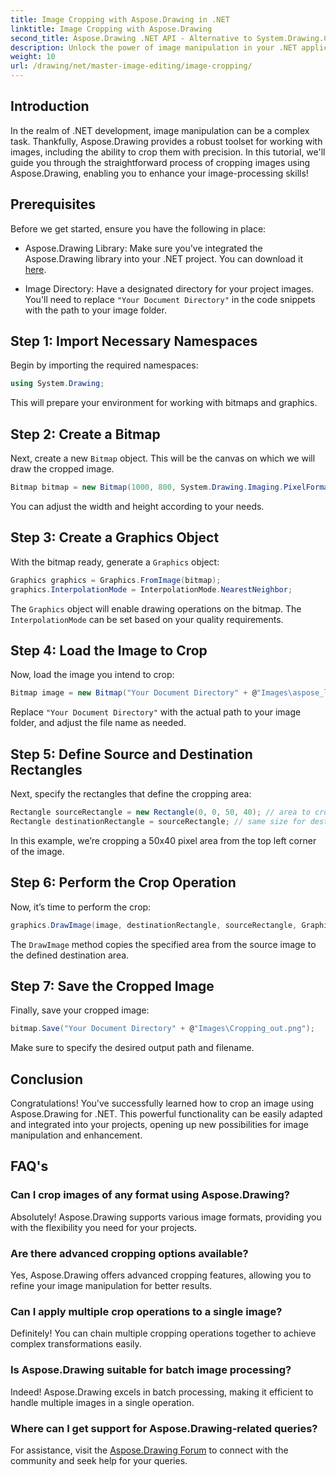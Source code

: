 ```yaml
---
title: Image Cropping with Aspose.Drawing in .NET
linktitle: Image Cropping with Aspose.Drawing
second_title: Aspose.Drawing .NET API - Alternative to System.Drawing.Common
description: Unlock the power of image manipulation in your .NET applications with our step-by-step guide to cropping images using Aspose.Drawing. This tutorial covers everything you need to know, from creating a Bitmap to saving the final cropped image.
weight: 10
url: /drawing/net/master-image-editing/image-cropping/
---
```

## Introduction

In the realm of .NET development, image manipulation can be a complex task. Thankfully, Aspose.Drawing provides a robust toolset for working with images, including the ability to crop them with precision. In this tutorial, we'll guide you through the straightforward process of cropping images using Aspose.Drawing, enabling you to enhance your image-processing skills!

## Prerequisites

Before we get started, ensure you have the following in place:

- Aspose.Drawing Library: Make sure you've integrated the Aspose.Drawing library into your .NET project. You can download it [here](https://releases.aspose.com/drawing/net/).
  
- Image Directory: Have a designated directory for your project images. You'll need to replace `"Your Document Directory"` in the code snippets with the path to your image folder.

## Step 1: Import Necessary Namespaces

Begin by importing the required namespaces:

```csharp
using System.Drawing;
```

This will prepare your environment for working with bitmaps and graphics.

## Step 2: Create a Bitmap

Next, create a new `Bitmap` object. This will be the canvas on which we will draw the cropped image.

```csharp
Bitmap bitmap = new Bitmap(1000, 800, System.Drawing.Imaging.PixelFormat.Format32bppPArgb);
```

You can adjust the width and height according to your needs.

## Step 3: Create a Graphics Object

With the bitmap ready, generate a `Graphics` object:

```csharp
Graphics graphics = Graphics.FromImage(bitmap);
graphics.InterpolationMode = InterpolationMode.NearestNeighbor;
```

The `Graphics` object will enable drawing operations on the bitmap. The `InterpolationMode` can be set based on your quality requirements.

## Step 4: Load the Image to Crop

Now, load the image you intend to crop:

```csharp
Bitmap image = new Bitmap("Your Document Directory" + @"Images\aspose_logo.png");
```

Replace `"Your Document Directory"` with the actual path to your image folder, and adjust the file name as needed.

## Step 5: Define Source and Destination Rectangles

Next, specify the rectangles that define the cropping area:

```csharp
Rectangle sourceRectangle = new Rectangle(0, 0, 50, 40); // area to crop
Rectangle destinationRectangle = sourceRectangle; // same size for destination
```

In this example, we’re cropping a 50x40 pixel area from the top left corner of the image.

## Step 6: Perform the Crop Operation

Now, it’s time to perform the crop:

```csharp
graphics.DrawImage(image, destinationRectangle, sourceRectangle, GraphicsUnit.Pixel);
```

The `DrawImage` method copies the specified area from the source image to the defined destination area.

## Step 7: Save the Cropped Image

Finally, save your cropped image:

```csharp
bitmap.Save("Your Document Directory" + @"Images\Cropping_out.png");
```

Make sure to specify the desired output path and filename.

## Conclusion

Congratulations! You've successfully learned how to crop an image using Aspose.Drawing for .NET. This powerful functionality can be easily adapted and integrated into your projects, opening up new possibilities for image manipulation and enhancement.

## FAQ's

### Can I crop images of any format using Aspose.Drawing?

Absolutely! Aspose.Drawing supports various image formats, providing you with the flexibility you need for your projects.

### Are there advanced cropping options available?

Yes, Aspose.Drawing offers advanced cropping features, allowing you to refine your image manipulation for better results.

### Can I apply multiple crop operations to a single image?

Definitely! You can chain multiple cropping operations together to achieve complex transformations easily.

### Is Aspose.Drawing suitable for batch image processing?

Indeed! Aspose.Drawing excels in batch processing, making it efficient to handle multiple images in a single operation.

### Where can I get support for Aspose.Drawing-related queries?

For assistance, visit the [Aspose.Drawing Forum](https://forum.aspose.com/c/diagram/17) to connect with the community and seek help for your queries.

